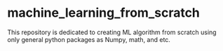 # machine_learning_from_scratch
This repository is dedicated to creating ML algorithm from scratch using only general python packages as Numpy, math, and etc.
